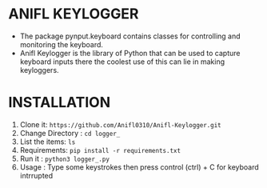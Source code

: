 #  ANIFL KEYLOGGER
* The package pynput.keyboard contains classes for controlling and monitoring the keyboard.
* Anifl Keylogger is the library of Python that can be used to capture keyboard inputs there the coolest use of this can lie in making keyloggers.

# INSTALLATION 
1. Clone it: `https://github.com/Anifl0310/Anifl-Keylogger.git`
2. Change Directory : `cd logger_`
3. List the items: `ls`
4. Requirements: `pip install -r requirements.txt`
5. Run it : `python3 logger_.py`
6. Usage : Type some keystrokes then press control (ctrl) + C for keyboard        intrrupted
